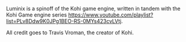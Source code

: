 Luminix is a spinoff of the Kohi game engine, written in tandem with the Kohi Game engine series https://www.youtube.com/playlist?list=PLv8Ddw9K0JPg1BEO-RS-0MYs423cvLVtj. 

All credit goes to Travis Vroman, the creator of Kohi. 
